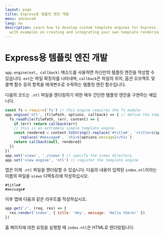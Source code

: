 ```yaml
---
layout: page
title: Express용 템플릿 엔진 개발
menu: advanced
lang: ko
description: Learn how to develop custom template engines for Express.js using app.engine(),
  with examples on creating and integrating your own template rendering logic.
---
```


# Express용 템플릿 엔진 개발

`app.engine(ext, callback)` 메소드를 사용하면 자신만의 템플릿 엔진을 작성할 수 있습니다. `ext`는 파일 확장자를 나타내며, `callback`은 파일의 위치, 옵션 오브젝트 및 콜백 함수 등의 항목을 매개변수로 수락하는 템플릿 엔진 함수입니다.

다음의 코드는 `.ntl` 파일을 렌더링하기 위한 매우 간단한 템플릿 엔진을 구현하는 예입니다.

```js
const fs = require('fs') // this engine requires the fs module
app.engine('ntl', (filePath, options, callback) => { // define the template engine
  fs.readFile(filePath, (err, content) => {
    if (err) return callback(err)
    // this is an extremely simple template engine
    const rendered = content.toString().replace('#title#', `<title>${options.title}</title>`)
      .replace('#message#', `<h1>${options.message}</h1>`)
    return callback(null, rendered)
  })
})
app.set('views', './views') // specify the views directory
app.set('view engine', 'ntl') // register the template engine
```

앱은 이제 `.ntl` 파일을 렌더링할 수 있습니다. 다음의 내용이 입력된 `index.ntl`이라는 이름의 파일을 `views` 디렉토리에 작성하십시오.

```text
#title#
#message#
```
이후 앱에 다음과 같은 라우트를 작성하십시오.

```js
app.get('/', (req, res) => {
  res.render('index', { title: 'Hey', message: 'Hello there!' })
})
```
홈 페이지에 대한 요청을 실행할 때 `index.ntl`은 HTML로 렌더링됩니다.
